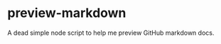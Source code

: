 preview-markdown
================

A dead simple node script to help me preview GitHub markdown docs.